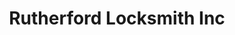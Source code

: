 ---
title: "Rutherford Locksmith Inc"
url: /rutherford/rutherford-locksmith-inc/
shop: Schlüsseldienst
---